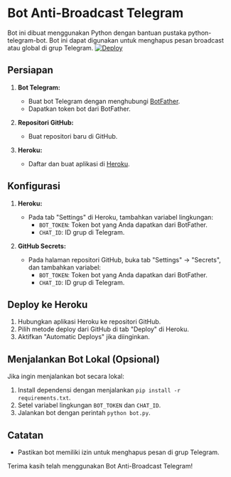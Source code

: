 # Bot Anti-Broadcast Telegram

Bot ini dibuat menggunakan Python dengan bantuan pustaka python-telegram-bot. Bot ini dapat digunakan untuk menghapus pesan broadcast atau global di grup Telegram.
[![Deploy](https://img.shields.io/badge/Deploy_to-Heroku-7056bf.svg)](https://github.com/MaxGuns/AntiBroadcast)

## Persiapan

1. **Bot Telegram:**
   - Buat bot Telegram dengan menghubungi [BotFather](https://t.me/botfather).
   - Dapatkan token bot dari BotFather.

2. **Repositori GitHub:**
   - Buat repositori baru di GitHub.

3. **Heroku:**
   - Daftar dan buat aplikasi di [Heroku](https://www.heroku.com/).

## Konfigurasi

1. **Heroku:**
   - Pada tab "Settings" di Heroku, tambahkan variabel lingkungan:
     - `BOT_TOKEN`: Token bot yang Anda dapatkan dari BotFather.
     - `CHAT_ID`: ID grup di Telegram.
     
2. **GitHub Secrets:**
   - Pada halaman repositori GitHub, buka tab "Settings" -> "Secrets", dan tambahkan variabel:
     - `BOT_TOKEN`: Token bot yang Anda dapatkan dari BotFather.
     - `CHAT_ID`: ID grup di Telegram.

## Deploy ke Heroku

1. Hubungkan aplikasi Heroku ke repositori GitHub.
2. Pilih metode deploy dari GitHub di tab "Deploy" di Heroku.
3. Aktifkan "Automatic Deploys" jika diinginkan.

## Menjalankan Bot Lokal (Opsional)

Jika ingin menjalankan bot secara lokal:

1. Install dependensi dengan menjalankan `pip install -r requirements.txt`.
2. Setel variabel lingkungan `BOT_TOKEN` dan `CHAT_ID`.
3. Jalankan bot dengan perintah `python bot.py`.

## Catatan

- Pastikan bot memiliki izin untuk menghapus pesan di grup Telegram.

Terima kasih telah menggunakan Bot Anti-Broadcast Telegram!
